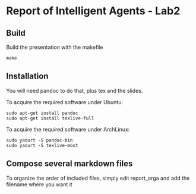 # Report of Intelligent Agents - Lab2

## Build

Build the presentation with the makefile

    make
    
## Installation

You will need pandoc to do that, plus tex and the slides.

To acquire the required software under Ubuntu:

    sudo apt-get install pandoc
    sudo apt-get install texlive-full 

To acquire the required software under ArchLinux:

    sudo yaourt -S pandoc-bin
    sudo yaourt -S texlive-most

## Compose several markdown files

To organize the order of included files, simply edit report_orga and add the filename where you want it
